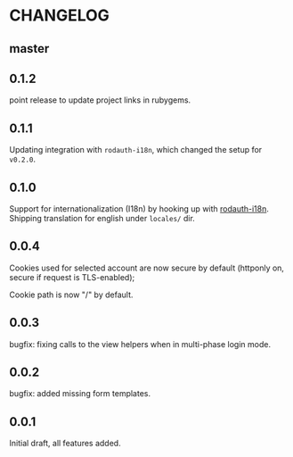 # CHANGELOG

## master

## 0.1.2

point release to update project links in rubygems.

## 0.1.1

Updating integration with `rodauth-i18n`, which changed the setup for `v0.2.0`.

## 0.1.0

Support for internationalization (I18n) by hooking up with [rodauth-i18n](https://github.com/janko/rodauth-i18n). Shipping translation for english under `locales/` dir.

## 0.0.4

Cookies used for selected account are now secure by default (httponly on, secure if request is TLS-enabled);

Cookie path is now "/" by default.

## 0.0.3

bugfix: fixing calls to the view helpers when in multi-phase login mode.

## 0.0.2

bugfix: added missing form templates.

## 0.0.1

Initial draft, all features added.
